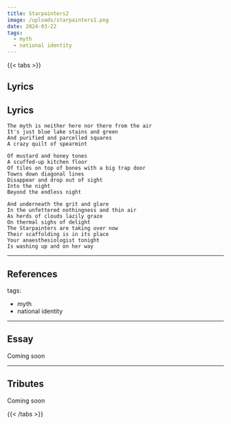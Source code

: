 ```yaml
---
title: Starpainters2
image: /uploads/starpainters1.png
date: 2024-03-22
tags:
  - myth
  - national identity
---
```




{{< tabs >}}

## Lyrics




   ## Lyrics
   
   

    The myth is neither here nor there from the air
    It's just blue lake stains and green
    And purified and parcelled squares
    A crazy quilt of spearmint 

    Of mustard and honey tones
    A scuffed-up kitchen floor
    Of tiles on top of bones with a big trap door
    Towns down diagonal lines
    Disappear and drop out of sight
    Into the night
    Beyond the endless night

    And underneath the grit and glare
    In the unfettered nothingness and thin air
    As herds of clouds lazily graze
    On thermal sighs of delight
    The Starpainters are taking over now
    Their scaffolding is in its place
    Your anaesthesiologist tonight
    Is washing up and on her way

---

## References

tags:
  - myth
  - national identity

---

## Essay

Coming soon

---

## Tributes


Coming soon

{{< /tabs >}}
